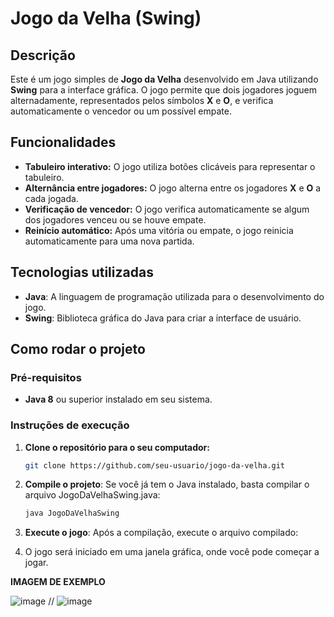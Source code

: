 # Jogo da Velha (Swing)

## Descrição
Este é um jogo simples de **Jogo da Velha** desenvolvido em Java utilizando **Swing** para a interface gráfica. O jogo permite que dois jogadores joguem alternadamente, representados pelos símbolos **X** e **O**, e verifica automaticamente o vencedor ou um possível empate.

## Funcionalidades
- **Tabuleiro interativo:** O jogo utiliza botões clicáveis para representar o tabuleiro.
- **Alternância entre jogadores:** O jogo alterna entre os jogadores **X** e **O** a cada jogada.
- **Verificação de vencedor:** O jogo verifica automaticamente se algum dos jogadores venceu ou se houve empate.
- **Reinício automático:** Após uma vitória ou empate, o jogo reinicia automaticamente para uma nova partida.

## Tecnologias utilizadas
- **Java**: A linguagem de programação utilizada para o desenvolvimento do jogo.
- **Swing**: Biblioteca gráfica do Java para criar a interface de usuário.

## Como rodar o projeto

### Pré-requisitos
- **Java 8** ou superior instalado em seu sistema.

### Instruções de execução
1. **Clone o repositório para o seu computador:**
   ```bash
   git clone https://github.com/seu-usuario/jogo-da-velha.git
2. **Compile o projeto**: Se você já tem o Java instalado, basta compilar o arquivo JogoDaVelhaSwing.java:
    ```bash
   java JogoDaVelhaSwing

4. **Execute o jogo**: Após a compilação, execute o arquivo compilado:

   
5. O jogo será iniciado em uma janela gráfica, onde você pode começar a jogar.


**IMAGEM DE EXEMPLO**

![image](https://github.com/user-attachments/assets/7f761f80-b4d3-4367-8ccc-d22ac62d836a) //   ![image](https://github.com/user-attachments/assets/086dfd51-60e3-4435-816a-dcdc5939463d)

